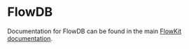 # FlowDB

Documentation for FlowDB can be found in the main [FlowKit documentation](https://flowkit.xyz).

